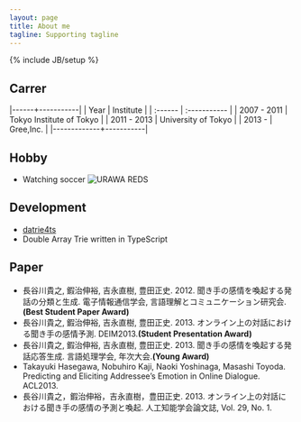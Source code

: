 ```yaml
---
layout: page
title: About me
tagline: Supporting tagline
---
```

{% include JB/setup %}

## Carrer

|------+-----------|
| Year | Institute |
| :------ | :----------- |
| 2007 - 2011     | Tokyo Institute of Tokyo |
| 2011 - 2013     | University of Tokyo |
| 2013 -          | Gree,Inc. |
|-------------+-----------|
  
  
  
  
## Hobby

* Watching soccer
![URAWA REDS](http://www8096ui.sakura.ne.jp/~hasegawa/img/urawa-reds.jpg)
  
  
  
  
## Development

- [datrie4ts](https://github.com/hase1031/datrie4ts)
 - Double Array Trie written in TypeScript
  
  
  
  
## Paper

* 長谷川貴之, 鍜治伸裕, 吉永直樹, 豊田正史. 2012. 聞き手の感情を喚起する発話の分類と生成. 電子情報通信学会, 言語理解とコミュニケーション研究会.**(Best Student Paper Award)**
* 長谷川貴之, 鍜治伸裕, 吉永直樹, 豊田正史. 2013. オンライン上の対話における聞き手の感情予測. DEIM2013.**(Student Presentation Award)**
* 長谷川貴之, 鍜治伸裕, 吉永直樹, 豊田正史. 2013. 聞き手の感情を喚起する発話応答生成. 言語処理学会, 年次大会.**(Young Award)**
* Takayuki Hasegawa, Nobuhiro Kaji, Naoki Yoshinaga, Masashi Toyoda. Predicting and Eliciting Addressee’s Emotion in Online Dialogue. ACL2013.
* 長谷川貴之，鍜治伸裕，吉永直樹，豊田正史. 2013. オンライン上の対話における聞き手の感情の予測と喚起. 人工知能学会論文誌, Vol. 29, No. 1.
  
  
  
  
